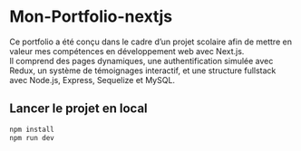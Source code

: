 # Mon-Portfolio-nextjs

Ce portfolio a été conçu dans le cadre d’un projet scolaire afin de mettre en valeur mes compétences en développement web avec Next.js.  
Il comprend des pages dynamiques, une authentification simulée avec Redux, un système de témoignages interactif, et une structure fullstack avec Node.js, Express, Sequelize et MySQL.

## Lancer le projet en local

```bash
npm install
npm run dev
